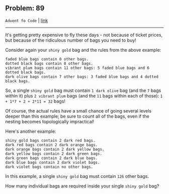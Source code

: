 Problem: 89
---

`Advent fo Code` | [link](https://adventofcode.com/2020/day/7#part2)

---

It's getting pretty expensive to fly these days - not because of
ticket prices, but because of the ridiculous number of bags you
need to buy!

Consider again your `shiny gold` bag and the rules from the above
example:
```
faded blue bags contain 0 other bags.
dotted black bags contain 0 other bags.
vibrant plum bags contain 11 other bags: 5 faded blue bags and 6 dotted black bags.
dark olive bags contain 7 other bags: 3 faded blue bags and 4 dotted black bags.
```

So, a single `shiny gold` bag must contain `1 dark olive` bag
(and the `7` bags within it) plus `2 vibrant plum` bags
(and the `11` bags within each of those): `1 + 1*7 + 2 + 2*11 = 32`
bags!

Of course, the actual rules have a small chance of going several
levels deeper than this example; be sure to count all of the bags,
even if the nesting becomes topologically impractical!

Here's another example:
```
shiny gold bags contain 2 dark red bags.
dark red bags contain 2 dark orange bags.
dark orange bags contain 2 dark yellow bags.
dark yellow bags contain 2 dark green bags.
dark green bags contain 2 dark blue bags.
dark blue bags contain 2 dark violet bags.
dark violet bags contain no other bags.
```

In this example, a single `shiny gold` bag must contain `126` other
bags.

How many individual bags are required inside your single `shiny gold`
bag?
